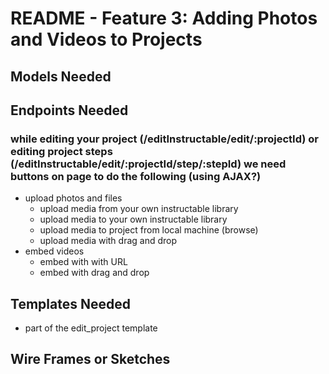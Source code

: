 # README - Feature 3: Adding Photos and Videos to Projects

## Models Needed

## Endpoints Needed

### while editing your project (/editInstructable/edit/:projectId) or editing project steps (/editInstructable/edit/:projectId/step/:stepId) we need buttons on page to do the following (using AJAX?)

* upload photos and files
  * upload media from your own instructable library
  * upload media to your own instructable library
  * upload media to project from local machine (browse)
  * upload media with drag and drop
* embed videos
  * embed with with URL
  * embed with drag and drop

## Templates Needed

* part of the edit_project template

## Wire Frames or Sketches
